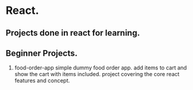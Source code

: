 # React.

## Projects done in react for learning.

## Beginner Projects.

1. food-order-app
   simple dummy food order app.
   add items to cart and show the cart with items included.
   project covering the core react features and concept.
